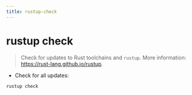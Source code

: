 ```yaml
---
title: rustup-check
---
```

# rustup check

> Check for updates to Rust toolchains and `rustup`.
> More information: <https://rust-lang.github.io/rustup>.

- Check for all updates:

`rustup check`
